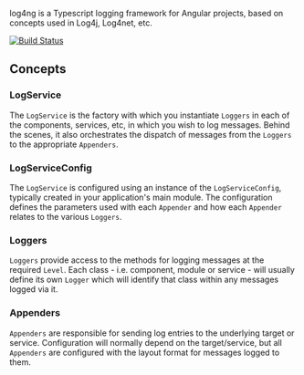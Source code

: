 log4ng is a Typescript logging framework for Angular projects, based on concepts used in Log4j, Log4net, etc.

[![Build Status](https://travis-ci.org/secondbounce/log4ng.svg?branch=master)](https://travis-ci.org/secondbounce/log4ng)

## Concepts
### LogService
The `LogService` is the factory with which you instantiate `Loggers` in each of the components, services, etc, in which you wish to log messages.  Behind the scenes, it also orchestrates the dispatch of messages from the `Loggers` to the appropriate `Appenders`.

### LogServiceConfig
The `LogService` is configured using an instance of the `LogServiceConfig`, typically created in your application's main module.  The configuration defines the parameters used with each `Appender` and how each `Appender` relates to the various `Loggers`.

### Loggers
`Loggers` provide access to the methods for logging messages at the required `Level`.  Each class - i.e. component, module or service - will usually define its own `Logger` which will identify that class within any messages logged via it.

### Appenders
`Appenders` are responsible for sending log entries to the underlying target or service.  Configuration will normally depend on the target/service, but all `Appenders` are configured with the layout format for messages logged to them.

